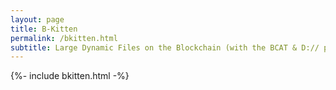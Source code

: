 ```yaml
---
layout: page
title: B-Kitten
permalink: /bkitten.html
subtitle: Large Dynamic Files on the Blockchain (with the BCAT & D:// protocols)
---
```


{%- include bkitten.html -%}